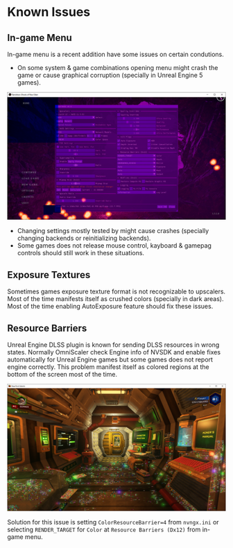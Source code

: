 # Known Issues

## In-game Menu
In-game menu is a recent addition have some issues on certain condutions.

* On some system & game combinations opening menu might crash the game or cause graphical corruption (specially in Unreal Engine 5 games).

![Banishers](/images/banishers.png)

* Changing settings mostly tested by might cause crashes (specially changing backends or reinitializing backends).
* Some games does not release mouse control, kayboard & gamepag controls should still work in these situations.

## Exposure Textures
Sometimes games exposure texture format is not recognizable to upscalers. Most of the time manifests itself as crushed colors (specially in dark areas). Most of the time enabling AutoExposure feature should fix these issues.

## Resource Barriers
Unreal Engine DLSS plugin is known for sending DLSS resources in wrong states. Normally OmniScaler check Engine info of NVSDK and enable fixes automatically for Unreal Engine games but some games does not report engine correctly. This problem manifest itself as colored regions at the bottom of the screen most of the time. 

![Banishers](/images/christmas.png)

Solution for this issue is setting `ColorResourceBarrier=4` from `nvngx.ini` or selecting `RENDER_TARGET` for `Color` at `Resource Barriers (Dx12)` from in-game menu.
